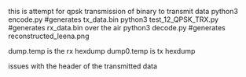 this is attempt for qpsk transmission of binary to transmit data
python3 encode.py #generates tx_data.bin
python3 test_12_QPSK_TRX.py #generates rx_data.bin over the air
python3 decode.py #generates reconstructed_leena.png

dump.temp is the rx hexdump
dump0.temp is tx hexdump

issues with the header of the transmitted data
